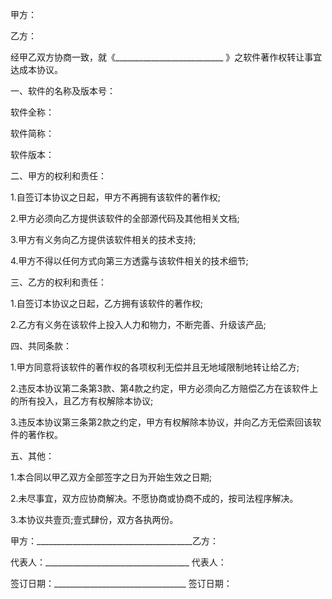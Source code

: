 
 


甲方：


乙方：


经甲乙双方协商一致，就《___________________________ 》之软件著作权转让事宜达成本协议。


一、软件的名称及版本号：


软件全称：


软件简称：


软件版本：


二、甲方的权利和责任：


1.自签订本协议之日起，甲方不再拥有该软件的著作权;


2.甲方必须向乙方提供该软件的全部源代码及其他相关文档;


3.甲方有义务向乙方提供该软件相关的技术支持;


4.甲方不得以任何方式向第三方透露与该软件相关的技术细节;


三、乙方的权利和责任：


1.自签订本协议之日起，乙方拥有该软件的著作权;


2.乙方有义务在该软件上投入人力和物力，不断完善、升级该产品;


四、共同条款：


1.甲方同意将该软件的著作权的各项权利无偿并且无地域限制地转让给乙方;


2.违反本协议第二条第3款、第4款之约定，甲方必须向乙方赔偿乙方在该软件上的所有投入，且乙方有权解除本协议;


3.违反本协议第三条第2款之约定，甲方有权解除本协议，并向乙方无偿索回该软件的著作权。


五、其他：


1.本合同以甲乙双方全部签字之日为开始生效之日期;


2.未尽事宜，双方应协商解决。不愿协商或协商不成的，按司法程序解决。


3.本协议共壹页;壹式肆份，双方各执两份。


甲方：_______________________________________乙方：


代表人：____________________________________ 代表人：


签订日期：_________________________________ 签订日期：
 


 

 
 
 
 
 
  


  
 

  


  


  
 
 
 
 

